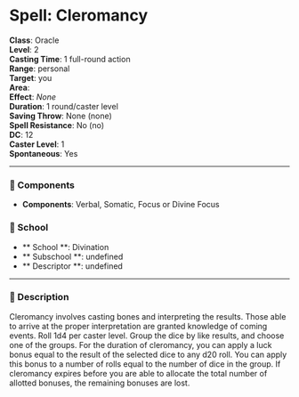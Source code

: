 
# Spell: Cleromancy
**Class**: Oracle  
**Level**: 2  
**Casting Time**: 1 full-round action  
**Range**: personal  
**Target**: you  
**Area**:   
**Effect**: _None_  
**Duration**: 1 round/caster level  
**Saving Throw**: None (none)  
**Spell Resistance**: No (no)  
**DC**: 12  
**Caster Level**: 1  
**Spontaneous**: Yes

---

### 🔮 Components
- **Components**: Verbal, Somatic, Focus or Divine Focus

### 🏫 School
- ** School **: Divination
- ** Subschool **: undefined
- ** Descriptor **: undefined
---

### 📜 Description
Cleromancy involves casting bones and interpreting the results. Those able to arrive at the proper interpretation are granted knowledge of coming events. Roll 1d4 per caster level. Group the dice by like results, and choose one of the groups. For the duration of cleromancy, you can apply a luck bonus equal to the result of the selected dice to any d20 roll. You can apply this bonus to a number of rolls equal to the number of dice in the group. If cleromancy expires before you are able to allocate the total number of allotted bonuses, the remaining bonuses are lost.
